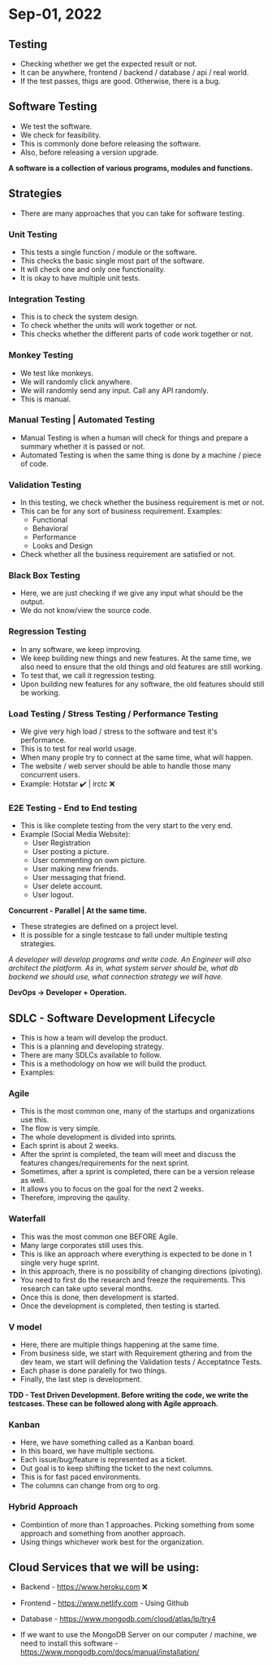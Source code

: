 # Sep-01, 2022

## Testing
- Checking whether we get the expected result or not.
- It can be anywhere, frontend / backend / database / api / real world.
- If the test passes, thigs are good. Otherwise, there is a bug.

## Software Testing
- We test the software.
- We check for feasibility.
- This is commonly done before releasing the software.
- Also, before releasing a version upgrade.

**A software is a collection of various programs, modules and functions.**

## Strategies 
- There are many approaches that you can take for software testing.

### Unit Testing
- This tests a single function / module or the software.
- This checks the basic single most part of the software.
- It will check one and only one functionality.
- It is okay to have multiple unit tests.

### Integration Testing
- This is to check the system design.
- To check whether the units will work together or not.
- This checks whether the different parts of code work together or not.

### Monkey Testing
- We test like monkeys.
- We will randomly click anywhere.
- We will randomly send any input. Call any API randomly.
- This is manual.

### Manual Testing | Automated Testing
- Manual Testing is when a human will check for things and prepare a summary whether it is passed or not.
- Automated Testing is when the same thing is done by a machine / piece of code.

### Validation Testing
- In this testing, we check whether the business requirement is met or not.
- This can be for any sort of business requirement. Examples:
  - Functional
  - Behavioral
  - Performance
  - Looks and Design
- Check whether all the business requirement are satisfied or not.

### Black Box Testing
- Here, we are just checking if we give any input what should be the output.
- We do not know/view the source code.

### Regression Testing
- In any software, we keep improving.
- We keep building new things and new features. At the same time, we also need to ensure that the old things and old features are still working.
- To test that, we call it regression testing.
- Upon building new features for any software, the old features should still be working.

### Load Testing / Stress Testing / Performance Testing
- We give very high load / stress to the software and test it's performance.
- This is to test for real world usage.
- When many prople try to connect at the same time, what will happen.
- The website / web server should be able to handle those many concurrent users.
- Example: Hotstar ✔️ | irctc ❌

### E2E Testing - End to End testing
- This is like complete testing from the very start to the very end.
- Example (Social Media Website):
  - User Registration
  - User posting a picture.
  - User commenting on own picture.
  - User making new friends.
  - User messaging that friend.
  - User delete account.
  - User logout.

**Concurrent - Parallel | At the same time.**

- These strategies are defined on a project level.
- It is possible for a single testcase to fall under multiple testing strategies.

*A developer will develop programs and write code. An Engineer will also architect the platform. As in, what system server should be, what db backend we should use, what connection strategy we will have.*

**DevOps -> Developer + Operation.**

## SDLC - Software Development Lifecycle
- This is how a team will develop the product.
- This is a planning and developing strategy.
- There are many SDLCs available to follow.
- This is a methodology on how we will build the product.
- Examples:

### Agile
- This is the most common one, many of the startups and organizations use this.
- The flow is very simple.
- The whole development is divided into sprints.
- Each sprint is about 2 weeks.
- After the sprint is completed, the team will meet and discuss the features changes/requirements for the next sprint.
- Sometimes, after a sprint is completed, there can be a version release as well.
- It allows you to focus on the goal for the next 2 weeks.
- Therefore, improving the qaulity.

### Waterfall
- This was the most common one BEFORE Agile.
- Many large corporates still uses this.
- This is like an approach where everything is expected to be done in 1 single very huge sprint.
- In this approach, there is no possibility of changing directions (pivoting).
- You need to first do the research and freeze the requirements. This research can take upto several months.
- Once this is done, then development is started.
- Once the development is completed, then testing is started.

### V model
- Here, there are multiple things happening at the same time.
- From business side, we start with Requirement gthering and from the dev team, we start will defining the Validation tests / Acceptatnce Tests.
- Each phase is done paralelly for two things.
- Finally, the last step is development.

**TDD - Test Driven Development. Before writing the code, we write the testcases. These can be followed along with Agile approach.**

### Kanban
- Here, we have something called as a Kanban board.
- In this board, we have multiple sections.
- Each issue/bug/feature is represented as a ticket.
- Out goal is to keep shifting the ticket to the next columns.
- This is for fast paced environments.
- The columns can change from org to org.

### Hybrid Approach
- Combintion of more than 1 approaches. Picking something from some approach and something from another approach.
- Using things whichever work best for the organization.

## Cloud Services that we will be using:
- Backend - https://www.heroku.com ❌
- Frontend - https://www.netlify.com - Using Github
- Database - https://www.mongodb.com/cloud/atlas/lp/try4

- If we want to use the MongoDB Server on our computer / machine, we need to install this software - https://www.mongodb.com/docs/manual/installation/
